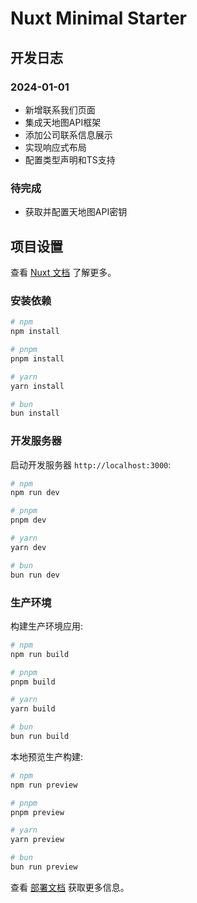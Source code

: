 # Nuxt Minimal Starter

## 开发日志

### 2024-01-01
- 新增联系我们页面
- 集成天地图API框架
- 添加公司联系信息展示
- 实现响应式布局
- 配置类型声明和TS支持

### 待完成
- 获取并配置天地图API密钥

## 项目设置

查看 [Nuxt 文档](https://nuxt.com/docs/getting-started/introduction) 了解更多。

### 安装依赖

```bash
# npm
npm install

# pnpm
pnpm install

# yarn
yarn install

# bun
bun install
```

### 开发服务器

启动开发服务器 `http://localhost:3000`:

```bash
# npm
npm run dev

# pnpm
pnpm dev

# yarn
yarn dev

# bun
bun run dev
```

### 生产环境

构建生产环境应用:

```bash
# npm
npm run build

# pnpm
pnpm build

# yarn
yarn build

# bun
bun run build
```

本地预览生产构建:

```bash
# npm
npm run preview

# pnpm
pnpm preview

# yarn
yarn preview

# bun
bun run preview
```

查看 [部署文档](https://nuxt.com/docs/getting-started/deployment) 获取更多信息。
